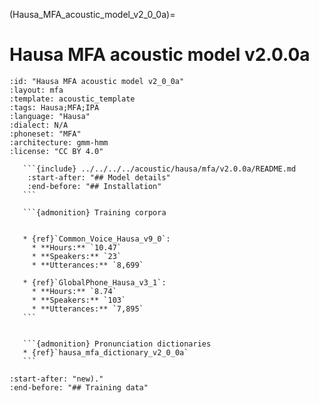 
(Hausa_MFA_acoustic_model_v2_0_0a)=
# Hausa MFA acoustic model v2.0.0a

``````{acoustic} Hausa MFA acoustic model v2.0.0a
:id: "Hausa MFA acoustic model v2_0_0a"
:layout: mfa
:template: acoustic_template
:tags: Hausa;MFA;IPA
:language: "Hausa"
:dialect: N/A
:phoneset: "MFA"
:architecture: gmm-hmm
:license: "CC BY 4.0"

   ```{include} ../../../../acoustic/hausa/mfa/v2.0.0a/README.md
    :start-after: "## Model details"
    :end-before: "## Installation"
   ```

   ```{admonition} Training corpora


   * {ref}`Common_Voice_Hausa_v9_0`:
     * **Hours:** `10.47`
     * **Speakers:** `23`
     * **Utterances:** `8,699`

   * {ref}`GlobalPhone_Hausa_v3_1`:
     * **Hours:** `8.74`
     * **Speakers:** `103`
     * **Utterances:** `7,895`
   ```


   ```{admonition} Pronunciation dictionaries
   * {ref}`hausa_mfa_dictionary_v2_0_0a`
   ```
``````

```{include} ../../../../acoustic/hausa/mfa/v2.0.0a/README.md
:start-after: "new)."
:end-before: "## Training data"
```
